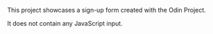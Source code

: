 This project showcases a sign-up form created with the Odin Project.

It does not contain any JavaScript input.
